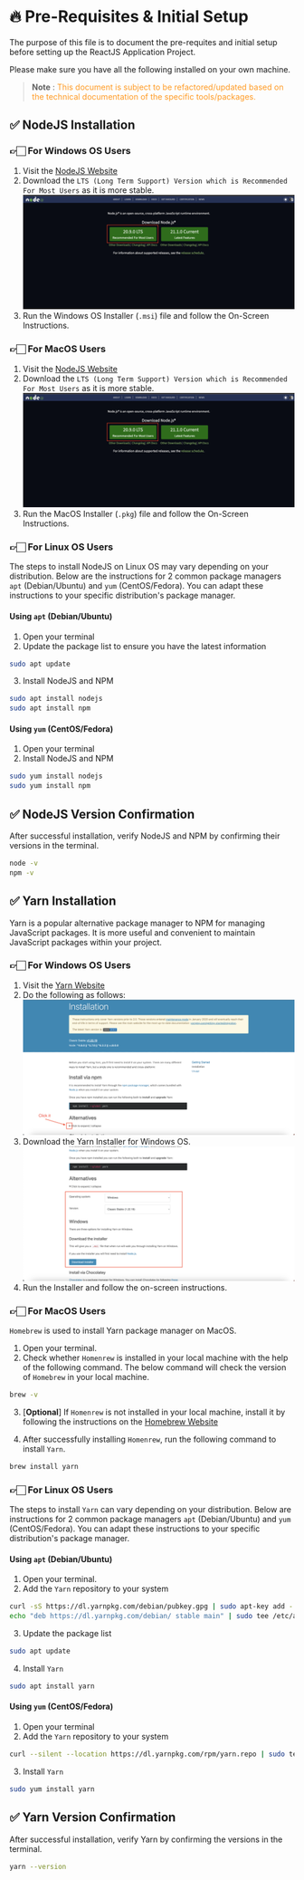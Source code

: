 # 🔥 Pre-Requisites & Initial Setup

The purpose of this file is to document the pre-requites and initial setup before setting up the ReactJS Application Project.

Please make sure you have all the following installed on your own machine.

> <b>Note</b> : <span style="color: #FF9A23">This document is subject to be refactored/updated based on the technical documentation of the specific tools/packages.</span>

## ✅ NodeJS Installation

### 👉🏻 For Windows OS Users

1. Visit the [NodeJS Website](https://nodejs.org/en)
2. Download the `LTS (Long Term Support) Version which is Recommended For Most Users` as it is more stable.
![NodeJS Website](/documentation/images/NodeJS.png)
3. Run the Windows OS Installer (`.msi`) file and follow the On-Screen Instructions.

### 👉🏻 For MacOS Users

1. Visit the [NodeJS Website](https://nodejs.org/en)
2. Download the `LTS (Long Term Support) Version which is Recommended For Most Users` as it is more stable.
![NodeJS Website](/documentation/images/NodeJS.png)
3. Run the MacOS Installer (`.pkg`) file and follow the On-Screen Instructions.

### 👉🏻 For Linux OS Users

The steps to install NodeJS on Linux OS may vary depending on your distribution. Below are the instructions for 2 common package managers `apt` (Debian/Ubuntu) and `yum` (CentOS/Fedora). You can adapt these instructions to your specific distribution's package manager.

#### <b>Using `apt` (Debian/Ubuntu)</b>

1. Open your terminal
2. Update the package list to ensure you have the latest information

```sh
sudo apt update
```

3. Install NodeJS and NPM

```sh
sudo apt install nodejs
sudo apt install npm
```

#### <b>Using `yum` (CentOS/Fedora)</b>

1. Open your terminal
2. Install NodeJS and NPM

```sh
sudo yum install nodejs
sudo yum install npm
```

## ✅ NodeJS Version Confirmation

After successful installation, verify NodeJS and NPM by confirming their versions in the terminal.

```sh
node -v
npm -v
```

## ✅ Yarn Installation

Yarn is a popular alternative package manager to NPM for managing JavaScript packages. It is more useful and convenient to maintain JavaScript packages within your project.

### 👉🏻 For Windows OS Users

1. Visit the [Yarn Website](https://classic.yarnpkg.com/en/docs/install#windows-stable)
2. Do the following as follows:
![Yarn Website](/documentation/images/Yarn-Website.png)
3. Download the Yarn Installer for Windows OS.
![Yarn Windows Installer](/documentation/images/Yarn-Windows-Installer.png)
4. Run the Installer and follow the on-screen instructions.

### 👉🏻 For MacOS Users

`Homebrew` is used to install Yarn package manager on MacOS.

1. Open your terminal.
2. Check whether `Homenrew` is installed in your local machine with the help of the following command. The below command will check the version of `Homebrew` in your local machine.

```sh
brew -v
```

3. [<b>Optional</b>] If `Homenrew` is not installed in your local machine, install it by following the instructions on the [Homebrew Website](https://brew.sh/)

4. After successfully installing `Homenrew`, run the following command to install `Yarn`.

```sh
brew install yarn
```

### 👉🏻 For  Linux OS Users

The steps to install `Yarn` can vary depending on your distribution. Below are instructions for 2 common package managers `apt` (Debian/Ubuntu) and `yum` (CentOS/Fedora). You can adapt these instructions to your specific distribution's package manager.

#### <b>Using `apt` (Debian/Ubuntu)</b>

1. Open your terminal.
2. Add the `Yarn` repository to your system

```sh
curl -sS https://dl.yarnpkg.com/debian/pubkey.gpg | sudo apt-key add -
echo "deb https://dl.yarnpkg.com/debian/ stable main" | sudo tee /etc/apt/sources.list.d/yarn.list
```

3. Update the package list

```sh
sudo apt update
```

4. Install `Yarn`
```sh
sudo apt install yarn
```

#### <b>Using `yum` (CentOS/Fedora)</b>

1. Open your terminal
2. Add the `Yarn` repository to your system

```sh
curl --silent --location https://dl.yarnpkg.com/rpm/yarn.repo | sudo tee /etc/yum.repos.d/yarn.repo
```

3. Install `Yarn`

```sh
sudo yum install yarn
```

## ✅ Yarn Version Confirmation

After successful installation, verify Yarn by confirming the versions in the terminal.

```sh
yarn --version
```